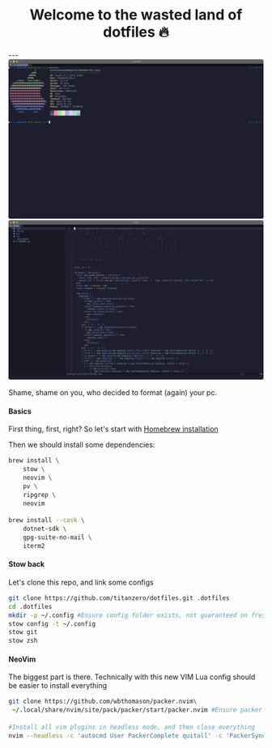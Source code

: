 <h1 align='center'>Welcome to the wasted land of dotfiles 🔥</h1>
---

<img src='img/wezterm.jpg' alt='Wezterm' width='800' style='display: inline-block; margin: 0 auto;' />
<img src='img/nvim.jpg' alt='NVim' width='800' style='display: inline-block; margin: 0 auto;' />

Shame, shame on you, who decided to format (again) your pc.

#### Basics
First thing, first, right? So let's start with [Homebrew installation](https://brew.sh)

Then we should install some dependencies:

```bash
brew install \
	stow \
	neovim \
	pv \
	ripgrep \
	neovim 

brew install --cask \
	dotnet-sdk \
	gpg-suite-no-mail \
	iterm2
```

#### Stow back
Let's clone this repo, and link some configs

```bash
git clone https://github.com/titanzero/dotfiles.git .dotfiles
cd .dotfiles
mkdir -p ~/.config #Ensure config folder exists, not guaranteed on fresh installs
stow config -t ~/.config
stow git
stow zsh
```

#### NeoVim
The biggest part is there. Technically with this new VIM Lua config should be easier to install everything

```bash
git clone https://github.com/wbthomason/packer.nvim\
 ~/.local/share/nvim/site/pack/packer/start/packer.nvim #Ensure packer is installed

#Install all vim plugins in headless mode, and then close everything
nvim --headless -c 'autocmd User PackerComplete quitall' -c 'PackerSync'
```
